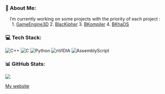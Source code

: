 ### 💫 About Me:  
&emsp;I’m currently working on some projects with the priority of each project :  
&emsp;&ensp;1. [GameEngine3D](https://github.com/katpercent/GameEngine3D) 2. [BlacKipher](https://github.com/katpercent/BlacKipher) 3. [BKompiler](https://github.com/katpercent/BKompiler)  4. [BKhaOS](https://github.com/katpercent/BKhaOS)  

### 💻 Tech Stack:
![C++](https://img.shields.io/badge/c++-%2300599C.svg?style=for-the-badge&logo=c%2B%2B&logoColor=white) ![C](https://img.shields.io/badge/c-%2300599C.svg?style=for-the-badge&logo=c&logoColor=white) ![Python](https://img.shields.io/badge/python-3670A0?style=for-the-badge&logo=python&logoColor=ffdd54) ![nVIDIA](https://img.shields.io/badge/cuda-000000.svg?style=for-the-badge&logo=nVIDIA&logoColor=green) ![AssemblyScript](https://img.shields.io/badge/assembly%20script-%23000000.svg?style=for-the-badge&logo=assemblyscript&logoColor=white)  
### 📊 GitHub Stats:
![](https://github-readme-stats.vercel.app/api/top-langs/?username=katpercent&theme=dark&hide_border=true&include_all_commits=true&count_private=true&layout=compact)

[My website](https://bkatalyst.com)

